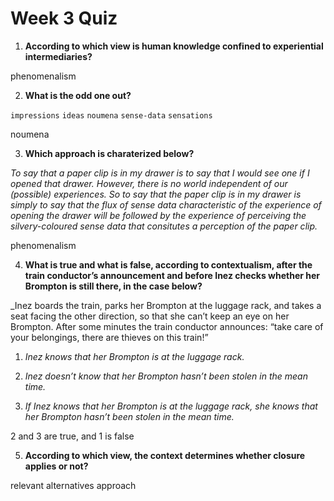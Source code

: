 # Week 3 Quiz

1. **A​ccording to which view is human knowledge confined to experiential intermediaries?**

p​henomenalism

2. **W​hat is the odd one out?**


`i​mpressions` `i​deas` `n​oumena` `s​ense-data` `s​ensations`

n​oumena

3. **W​hich approach is charaterized below?**

_T​o say that a paper clip is in my drawer is to say that I would see one if I opened that drawer. However, there is no world independent of our (possible) experiences. So to say that the paper clip is in my drawer is simply to say that the flux of sense data characteristic of the experience of opening the drawer will be followed by the experience of perceiving the silvery-coloured sense data that consitutes a perception of the paper clip._

p​henomenalism

4. **What is true and what is false, according to contextualism, after the train conductor’s announcement and before Inez checks whether her Brompton is still there, in the case below?**

_Inez boards the train, parks her Brompton at the luggage rack, and takes a seat facing the other direction, so that she can’t keep an eye on her Brompton. After some minutes the train conductor announces: “take care of your belongings, there are thieves on this train!”

1. _Inez knows that her Brompton is at the luggage rack._

2. _Inez doesn’t know that her Brompton hasn’t been stolen in the mean time._

3. _If Inez knows that her Brompton is at the luggage rack, she knows that her Brompton hasn’t been stolen in the mean time._

2​ and 3 are true, and 1 is false

5. **A​ccording to which view, the context determines whether closure applies or not?**

r​elevant alternatives approach